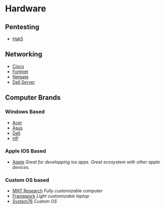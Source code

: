 # Hardware
## Pentesting
- [Hak5](https://shop.hak5.org/)
## Networking
- [Cisco](https://www.cisco.com/site/us/en/index.html)
- [Fortniet](https://www.fortinet.com/)
- [Netgate](https://www.netgate.com/)
- [Dell Server](https://www.dell.com/en-us/shop/dell-poweredge-servers/sc/servers)
## Computer Brands
### Windows Based
- [Acer](https://www.acer.com/us-en)
- [Asus](https://www.asus.com/)
- [Dell](https://www.dell.com/en-us/shop/dell-laptops/sc/laptops)
- [HP](https://www.hp.com/us-en/home.html)
### Apple IOS Based
- [Apple](https://www.apple.com/mac/) *Great for developping ios apps. Great ecosystem with other apple devices.*
### Custom OS based
- [MNT Research](https://mntre.com/) *Fully customizable computer*
- [Framework](https://frame.work/us) *Light customizable laptop*
- [System76](https://system76.com/) *Custom OS*
